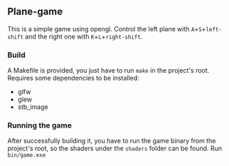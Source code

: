 ## Plane-game
This is a simple game using opengl. Control the left plane with `A`+`S`+`left-shift` and the right one with `K`+`L`+`right-shift`.

### Build
A Makefile is provided, you just have to run `make` in the project's root. Requires some dependencies to be installed:
* glfw
* glew
* stb_image

### Running the game
After successfully building it, you have to run the game binary from the project's root, so the shaders under the `shaders` folder can be found. Run `bin/game.exe`